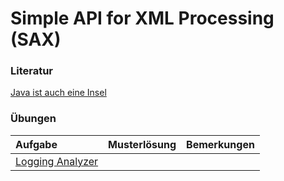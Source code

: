 # Simple API for XML Processing (SAX) #

### Literatur ###

[Java ist auch eine Insel](http://openbook.galileocomputing.de/javainsel8/javainsel_15_005.htm)


### Übungen ###
| **Aufgabe** | **Musterlösung** | **Bemerkungen** |
|:------------|:------------------|:----------------|
| [Logging Analyzer](uebung_xml_sax_logging_analyzer.md) |                   |                 |